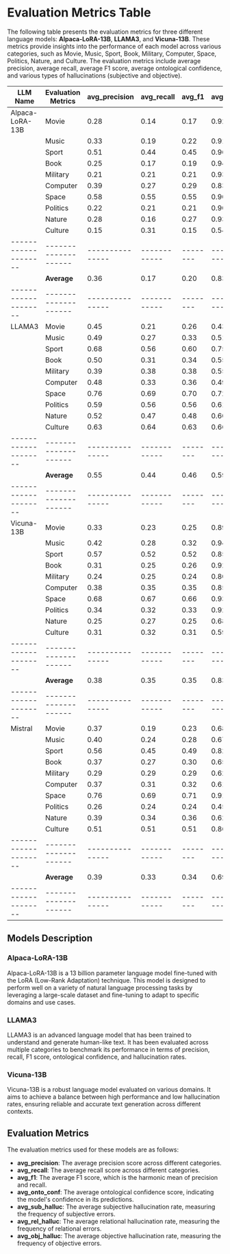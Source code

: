 # Evaluation Metrics Table

The following table presents the evaluation metrics for three different language models: **Alpaca-LoRA-13B**, **LLAMA3**, and **Vicuna-13B**. These metrics provide insights into the performance of each model across various categories, such as Movie, Music, Sport, Book, Military, Computer, Space, Politics, Nature, and Culture. The evaluation metrics include average precision, average recall, average F1 score, average ontological confidence, and various types of hallucinations (subjective and objective).


| LLM Name           | Evaluation Metrics | avg_precision | avg_recall | avg_f1 | avg_onto_conf | avg_sub_halluc | avg_rel_halluc | avg_obj_halluc |
|--------------------|--------------------|---------------|------------|--------|---------------|----------------|----------------|----------------|
| Alpaca-LoRA-13B    | Movie              | 0.28          | 0.14       | 0.17   | 0.92          | 0.25           | 0.08           | 0.24           |
|                    | Music              | 0.33          | 0.19       | 0.22   | 0.91          | 0.18           | 0.09           | 0.24           |
|                    | Sport              | 0.51          | 0.44       | 0.45   | 0.96          | 0.18           | 0.04           | 0.11           |
|                    | Book               | 0.25          | 0.17       | 0.19   | 0.94          | 0.17           | 0.06           | 0.19           |
|                    | Military           | 0.21          | 0.21       | 0.21   | 0.93          | 0.21           | 0.07           | 0.26           |
|                    | Computer           | 0.39          | 0.27       | 0.29   | 0.83          | 0.17           | 0.17           | 0.13           |
|                    | Space              | 0.58          | 0.55       | 0.55   | 0.90          | 0.14           | 0.10           | 0.10           |
|                    | Politics           | 0.22          | 0.21       | 0.21   | 0.90          | 0.19           | 0.10           | 0.15           |
|                    | Nature             | 0.28          | 0.16       | 0.27   | 0.93          | 0.22           | 0.07           | 0.20           |
|                    | Culture            | 0.15          | 0.31       | 0.15   | 0.54          | 0.16           | 0.46           | 0.14           |
|--------------------|--------------------|---------------|------------|--------|--------------|-----------------|----------------|---------------|
|                    | **Average**        | 0.36          | 0.17       | 0.20   | 0.83         | 0.07            | 0.17           | 0.23          |
|--------------------|--------------------|---------------|------------|--------|---------------|-----------------|----------------|----------------|
| LLAMA3             | Movie              | 0.45          | 0.21       | 0.26   | 0.43          | 0.28           | 0.57           | 0.25           |
|                    | Music              | 0.49          | 0.27       | 0.33   | 0.51          | 0.13           | 0.49           | 0.23           |
|                    | Sport              | 0.68          | 0.56       | 0.60   | 0.75          | 0.16           | 0.25           | 0.10           |
|                    | Book               | 0.50          | 0.31       | 0.34   | 0.55          | 0.12           | 0.50           | 0.23           |
|                    | Military           | 0.39          | 0.38       | 0.38   | 0.55          | 0.14           | 0.50           | 0.23           |
|                    | Computer           | 0.48          | 0.33       | 0.36   | 0.49          | 0.14           | 0.51           | 0.10           |
|                    | Space              | 0.76          | 0.69       | 0.70   | 0.72          | 0.18           | 0.28           | 0.13           |
|                    | Politics           | 0.59          | 0.56       | 0.56   | 0.61          | 0.15           | 0.39           | 0.11           |
|                    | Nature             | 0.52          | 0.47       | 0.48   | 0.60          | 0.13           | 0.40           | 0.13           |
|                    | Culture            | 0.63          | 0.64       | 0.63   | 0.66          | 0.15           | 0.34           | 0.41           |
|--------------------|--------------------|---------------|------------|--------|---------------|-----------------|----------------|----------------|
|                    | **Average**        | 0.55          | 0.44       | 0.46   | 0.59          | 0.16           | 0.42           | 0.19           | 
|--------------------|--------------------|---------------|------------|--------|--------------|-----------------|----------------|---------------|
| Vicuna-13B         | Movie              | 0.33          | 0.23       | 0.25   | 0.89          | 0.26           | 0.11           | 0.26           |
|                    | Music              | 0.42          | 0.28       | 0.32   | 0.94          | 0.16           | 0.06           | 0.22           |
|                    | Sport              | 0.57          | 0.52       | 0.52   | 0.85          | 0.22           | 0.15           | 0.13           |
|                    | Book               | 0.31          | 0.25       | 0.26   | 0.92          | 0.16           | 0.08           | 0.23           |
|                    | Military           | 0.24          | 0.25       | 0.24   | 0.80          | 0.19           | 0.20           | 0.26           |
|                    | Computer           | 0.38          | 0.35       | 0.35   | 0.85          | 0.15           | 0.15           | 0.11           |
|                    | Space              | 0.68          | 0.67       | 0.66   | 0.93          | 0.15           | 0.07           | 0.08           |
|                    | Politics           | 0.34          | 0.32       | 0.33   | 0.92          | 0.17           | 0.08           | 0.15           |
|                    | Nature             | 0.25          | 0.27       | 0.25   | 0.68          | 0.10           | 0.04           | 0.14           |
|                    | Culture            | 0.31          | 0.32       | 0.31   | 0.59          | 0.15           | 0.39           | 0.12           |
|--------------------|--------------------|---------------|------------|--------|--------------|-----------------|----------------|---------------|
|                    | **Average**        | 0.38          | 0.35       | 0.35   | 0.83          | 0.17            | 0.13           | 0.17          |
|--------------------|--------------------|---------------|------------|--------|--------------|-----------------|----------------|---------------|
| Mistral            | Movie              | 0.37          | 0.19       | 0.23   | 0.68           | 0.24           | 0.32           | 0.14           |
|                    | Music              | 0.40          | 0.24       | 0.28   | 0.67           | 0.13           | 0.33           | 0.14           |
|                    | Sport              | 0.56          | 0.45       | 0.49   | 0.82           | 0.14           | 0.18           | 0.11           |
|                    | Book               | 0.37          | 0.27       | 0.30   | 0.65           | 0.09           | 0.35           | 0.16           |
|                    | Military           | 0.29          | 0.29       | 0.29   | 0.62           | 0.07           | 0.38           | 0.15           |
|                    | Computer           | 0.37          | 0.31       | 0.32   | 0.61           | 0.09           | 0.39           | 0.09           |
|                    | Space              | 0.76          | 0.69       | 0.71   | 0.91           | 0.12           | 0.09           | 0.04           |
|                    | Politics           | 0.26          | 0.24       | 0.24   | 0.45           | 0.11           | 0.55           | 0.11           |
|                    | Nature             | 0.39          | 0.34       | 0.36   | 0.62           | 0.13           | 0.38           | 0.12           |
|                    | Culture            | 0.51          | 0.51       | 0.51   | 0.86           | 0.12           | 0.14           | 0.35           |
|--------------------|--------------------|---------------|------------|--------|----------------|----------------|----------------|----------------|
|                    | **Average**        | 0.39          | 0.33       | 0.34   | 0.69           | 0.11           | 0.27           | 0.17           |
|--------------------|--------------------|---------------|------------|--------|----------------|----------------|----------------|----------------|
## Models Description

### Alpaca-LoRA-13B
Alpaca-LoRA-13B is a 13 billion parameter language model fine-tuned with the LoRA (Low-Rank Adaptation) technique. This model is designed to perform well on a variety of natural language processing tasks by leveraging a large-scale dataset and fine-tuning to adapt to specific domains and use cases.

### LLAMA3
LLAMA3 is an advanced language model that has been trained to understand and generate human-like text. It has been evaluated across multiple categories to benchmark its performance in terms of precision, recall, F1 score, ontological confidence, and hallucination rates.

### Vicuna-13B
Vicuna-13B is a robust language model evaluated on various domains. It aims to achieve a balance between high performance and low hallucination rates, ensuring reliable and accurate text generation across different contexts.

## Evaluation Metrics
The evaluation metrics used for these models are as follows:
- **avg_precision**: The average precision score across different categories.
- **avg_recall**: The average recall score across different categories.
- **avg_f1**: The average F1 score, which is the harmonic mean of precision and recall.
- **avg_onto_conf**: The average ontological confidence score, indicating the model's confidence in its predictions.
- **avg_sub_halluc**: The average subjective hallucination rate, measuring the frequency of subjective errors.
- **avg_rel_halluc**: The average relational hallucination rate, measuring the frequency of relational errors.
- **avg_obj_halluc**: The average objective hallucination rate, measuring the frequency of objective errors.
